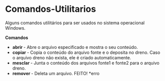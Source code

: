 # Comandos-Utilitarios
Alguns comandos utilitários para ser usados no sistema operacional Windows.<br>

<b>Comandos</b><br>
<ul>
  <li><b>abrir <arquivo></b> - Abre o arquivo especificado e mostra o seu conteúdo.</li>
  <li><b>copiar <fonte> <dreno></b> - Copia o conteúdo do arquivo fonte e o deposita no dreno. Caso o arquivo dreno não exista, ele é criado automaticamente.</li>
  <li><b>mesclar <fonte1> <fonte2> <dreno></b> - Junta o conteúdo dos arquivos fonte1 e fonte2 para o arquivo dreno.</li>
  <li><b>remover <fonte></b> - Deleta um arquivo. FEITO! *erro</li>
</ul>

